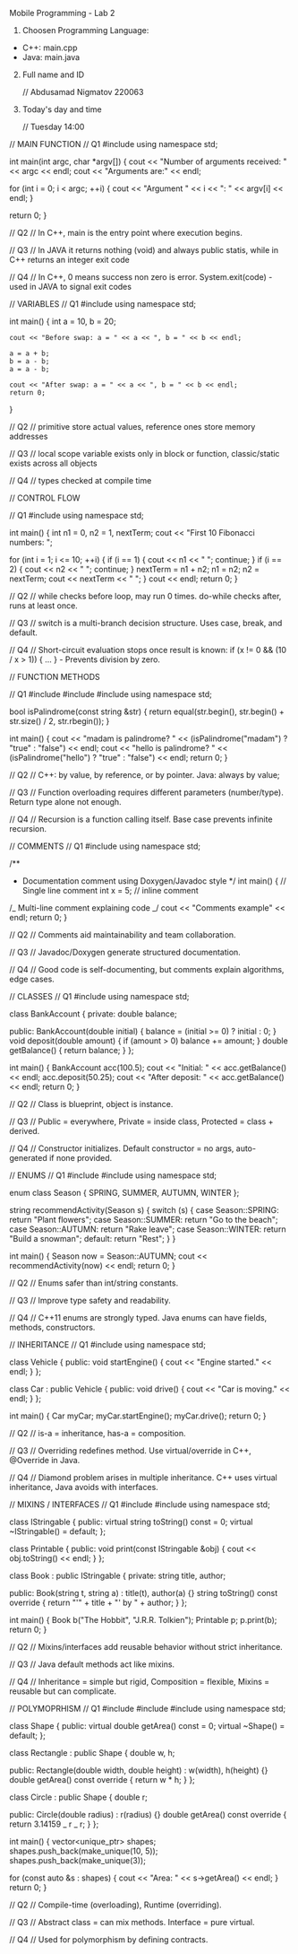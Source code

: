 Mobile Programming - Lab 2

1. Choosen Programming Language:

- C++: main.cpp
- Java: main.java

2. Full name and ID

   // Abdusamad Nigmatov 220063

3. Today's day and time

   // Tuesday 14:00

// MAIN FUNCTION
// Q1
#include <iostream>
using namespace std;

int main(int argc, char \*argv[])
{
cout << "Number of arguments received: " << argc << endl;
cout << "Arguments are:" << endl;

for (int i = 0; i < argc; ++i)
{
cout << "Argument " << i << ": " << argv[i] << endl;
}

return 0;
}

// Q2
// In C++, main is the entry point where execution begins.

// Q3
// In JAVA it returns nothing (void) and always public statis, while in C++ returns an integer exit code

// Q4
// In C++, 0 means success non zero is error. System.exit(code) - used in JAVA to signal exit codes

// VARIABLES
// Q1
#include <iostream>
using namespace std;

int main() {
int a = 10, b = 20;

    cout << "Before swap: a = " << a << ", b = " << b << endl;

    a = a + b;
    b = a - b;
    a = a - b;

    cout << "After swap: a = " << a << ", b = " << b << endl;
    return 0;

}

// Q2
// primitive store actual values, reference ones store memory addresses

// Q3
// local scope variable exists only in block or function, classic/static exists across all objects

// Q4
// types checked at compile time

// CONTROL FLOW

// Q1
#include <iostream>
using namespace std;

int main()
{
int n1 = 0, n2 = 1, nextTerm;
cout << "First 10 Fibonacci numbers: ";

for (int i = 1; i <= 10; ++i)
{
if (i == 1)
{
cout << n1 << " ";
continue;
}
if (i == 2)
{
cout << n2 << " ";
continue;
}
nextTerm = n1 + n2;
n1 = n2;
n2 = nextTerm;
cout << nextTerm << " ";
}
cout << endl;
return 0;
}

// Q2
// while checks before loop, may run 0 times. do-while checks after, runs at least once.

// Q3
// switch is a multi-branch decision structure. Uses case, break, and default.

// Q4
// Short-circuit evaluation stops once result is known: if (x != 0 && (10 / x > 1)) { ... } - Prevents division by zero.

// FUNCTION METHODS

// Q1
#include <iostream>
#include <string>
#include <algorithm>
using namespace std;

bool isPalindrome(const string &str)
{
return equal(str.begin(), str.begin() + str.size() / 2, str.rbegin());
}

int main()
{
cout << "madam is palindrome? " << (isPalindrome("madam") ? "true" : "false") << endl;
cout << "hello is palindrome? " << (isPalindrome("hello") ? "true" : "false") << endl;
return 0;
}

// Q2
// C++: by value, by reference, or by pointer. Java: always by value;

// Q3
// Function overloading requires different parameters (number/type). Return type alone not enough.

// Q4
// Recursion is a function calling itself. Base case prevents infinite recursion.

// COMMENTS
// Q1
#include <iostream>
using namespace std;

/\*\*

- Documentation comment using Doxygen/Javadoc style
  \*/
  int main()
  {
  // Single line comment
  int x = 5; // inline comment

/_
Multi-line comment
explaining code
_/
cout << "Comments example" << endl;
return 0;
}

// Q2
// Comments aid maintainability and team collaboration.

// Q3
// Javadoc/Doxygen generate structured documentation.

// Q4
// Good code is self-documenting, but comments explain algorithms, edge cases.

// CLASSES
// Q1
#include <iostream>
using namespace std;

class BankAccount
{
private:
double balance;

public:
BankAccount(double initial)
{
balance = (initial >= 0) ? initial : 0;
}
void deposit(double amount)
{
if (amount > 0)
balance += amount;
}
double getBalance()
{
return balance;
}
};

int main()
{
BankAccount acc(100.5);
cout << "Initial: " << acc.getBalance() << endl;
acc.deposit(50.25);
cout << "After deposit: " << acc.getBalance() << endl;
return 0;
}

// Q2
// Class is blueprint, object is instance.

// Q3
// Public = everywhere, Private = inside class, Protected = class + derived.

// Q4
// Constructor initializes. Default constructor = no args, auto-generated if none provided.

// ENUMS
// Q1
#include <iostream>
#include <string>
using namespace std;

enum class Season
{
SPRING,
SUMMER,
AUTUMN,
WINTER
};

string recommendActivity(Season s)
{
switch (s)
{
case Season::SPRING:
return "Plant flowers";
case Season::SUMMER:
return "Go to the beach";
case Season::AUTUMN:
return "Rake leave";
case Season::WINTER:
return "Build a snowman";
default:
return "Rest";
}
}

int main()
{
Season now = Season::AUTUMN;
cout << recommendActivity(now) << endl;
return 0;
}

// Q2
// Enums safer than int/string constants.

// Q3
// Improve type safety and readability.

// Q4
// C++11 enums are strongly typed. Java enums can have fields, methods, constructors.

// INHERITANCE
// Q1
#include <iostream>
using namespace std;

class Vehicle
{
public:
void startEngine() { cout << "Engine started." << endl; }
};

class Car : public Vehicle
{
public:
void drive() { cout << "Car is moving." << endl; }
};

int main()
{
Car myCar;
myCar.startEngine();
myCar.drive();
return 0;
}

// Q2
// is-a = inheritance, has-a = composition.

// Q3
// Overriding redefines method. Use virtual/override in C++, @Override in Java.

// Q4
// Diamond problem arises in multiple inheritance. C++ uses virtual inheritance, Java avoids with interfaces.

// MIXINS / INTERFACES
// Q1
#include <iostream>
#include <string>
using namespace std;

class IStringable
{
public:
virtual string toString() const = 0;
virtual ~IStringable() = default;
};

class Printable
{
public:
void print(const IStringable &obj)
{
cout << obj.toString() << endl;
}
};

class Book : public IStringable
{
private:
string title, author;

public:
Book(string t, string a) : title(t), author(a) {}
string toString() const override
{
return "'" + title + "' by " + author;
}
};

int main()
{
Book b("The Hobbit", "J.R.R. Tolkien");
Printable p;
p.print(b);
return 0;
}

// Q2
// Mixins/interfaces add reusable behavior without strict inheritance.

// Q3
// Java default methods act like mixins.

// Q4
// Inheritance = simple but rigid, Composition = flexible, Mixins = reusable but can complicate.

// POLYMOPRHISM
// Q1
#include <iostream>
#include <vector>
#include <memory>
using namespace std;

class Shape
{
public:
virtual double getArea() const = 0;
virtual ~Shape() = default;
};

class Rectangle : public Shape
{
double w, h;

public:
Rectangle(double width, double height) : w(width), h(height) {}
double getArea() const override { return w \* h; }
};

class Circle : public Shape
{
double r;

public:
Circle(double radius) : r(radius) {}
double getArea() const override { return 3.14159 _ r _ r; }
};

int main()
{
vector<unique_ptr<Shape>> shapes;
shapes.push_back(make_unique<Rectangle>(10, 5));
shapes.push_back(make_unique<Circle>(3));

for (const auto &s : shapes)
{
cout << "Area: " << s->getArea() << endl;
}
return 0;
}

// Q2
// Compile-time (overloading), Runtime (overriding).

// Q3
// Abstract class = can mix methods. Interface = pure virtual.

// Q4
// Used for polymorphism by defining contracts.

